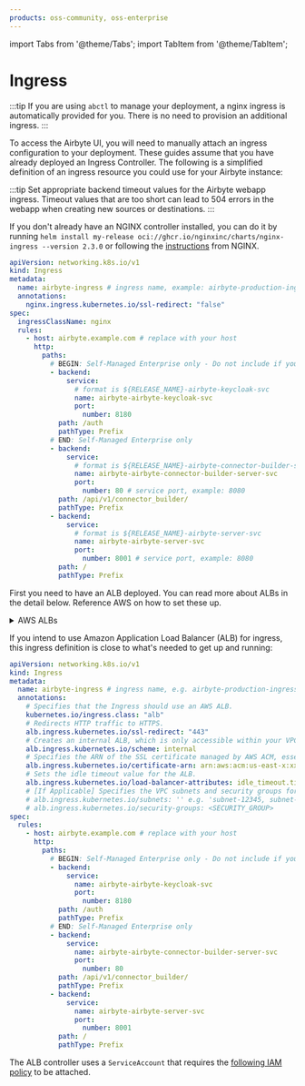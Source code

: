 ```yaml
---
products: oss-community, oss-enterprise
---
```


import Tabs from '@theme/Tabs';
import TabItem from '@theme/TabItem';

# Ingress

:::tip
If you are using `abctl` to manage your deployment, a nginx ingress is automatically provided for you. There is no need to provision an additional ingress.
:::

To access the Airbyte UI, you will need to manually attach an ingress configuration to your deployment. These guides assume that you have already deployed an Ingress Controller.
The following is a simplified definition of an ingress resource you could use for your Airbyte instance:

:::tip
Set appropriate backend timeout values for the Airbyte webapp ingress. Timeout values that are too short can lead to 504 errors in the webapp when creating new sources or destinations.
:::

<Tabs>
<TabItem value="NGINX" label="NGINX">

If you don't already have an NGINX controller installed, you can do it by running `helm install my-release oci://ghcr.io/nginxinc/charts/nginx-ingress --version 2.3.0` or following the [instructions](https://docs.nginx.com/nginx-ingress-controller/installation/installing-nic/installation-with-helm/) from NGINX.

```yaml
apiVersion: networking.k8s.io/v1
kind: Ingress
metadata:
  name: airbyte-ingress # ingress name, example: airbyte-production-ingress
  annotations:
    nginx.ingress.kubernetes.io/ssl-redirect: "false"
spec:
  ingressClassName: nginx
  rules:
    - host: airbyte.example.com # replace with your host
      http:
        paths:
          # BEGIN: Self-Managed Enterprise only - Do not include if you are an open source user
          - backend:
              service:
                # format is ${RELEASE_NAME}-airbyte-keycloak-svc 
                name: airbyte-airbyte-keycloak-svc 
                port: 
                  number: 8180 
            path: /auth
            pathType: Prefix
          # END: Self-Managed Enterprise only
          - backend:
              service:
                # format is ${RELEASE_NAME}-airbyte-connector-builder-server-svc
                name: airbyte-airbyte-connector-builder-server-svc
                port:
                  number: 80 # service port, example: 8080
            path: /api/v1/connector_builder/
            pathType: Prefix
          - backend:
              service:
                # format is ${RELEASE_NAME}-airbyte-server-svc
                name: airbyte-airbyte-server-svc
                port:
                  number: 8001 # service port, example: 8080
            path: /
            pathType: Prefix
```

</TabItem>
<TabItem value="Amazon ALB" label="Amazon ALB">

First you need to have an ALB deployed. You can read more about ALBs in the detail below. Reference AWS on how to set these up.

<details>
    <summary>AWS ALBs</summary>

The recommended method for Cluster Ingress is an AWS ALB. This configuration is outside the scope of this documentation. You can find more information on how to correctly configure an ALB Ingress Controller by reading the official [Route application and HTTP traffic with Application Load Balancers](https://docs.aws.amazon.com/eks/latest/userguide/alb-ingress.html) documentation provided by Amazon.

Once the AWS Load Balancer Controller has been correctly installed the Airbyte installation process is able to automatically create an ALB for you. You can combine the ALB with AWS Certificate Manager (ACM) to secure your instance with TLS. The ACM documentation can be found here: [Getting Started with AWS Certificate Manager](https://aws.amazon.com/certificate-manager/getting-started/). To use the ACM certificate, you can specify the certificate-arn when creating the Kubernetes Ingress. For more information see the [Kubernetes Ingress Annotations documentation](https://kubernetes-sigs.github.io/aws-load-balancer-controller/v2.1/guide/ingress/annotations/#certificate-arn).
</details>

If you intend to use Amazon Application Load Balancer (ALB) for ingress, this ingress definition is close to what's needed to get up and running:

```yaml
apiVersion: networking.k8s.io/v1
kind: Ingress
metadata:
  name: airbyte-ingress # ingress name, e.g. airbyte-production-ingress
  annotations:
    # Specifies that the Ingress should use an AWS ALB.
    kubernetes.io/ingress.class: "alb"
    # Redirects HTTP traffic to HTTPS.
    alb.ingress.kubernetes.io/ssl-redirect: "443"
    # Creates an internal ALB, which is only accessible within your VPC or through a VPN.
    alb.ingress.kubernetes.io/scheme: internal
    # Specifies the ARN of the SSL certificate managed by AWS ACM, essential for HTTPS.
    alb.ingress.kubernetes.io/certificate-arn: arn:aws:acm:us-east-x:xxxxxxxxx:certificate/xxxxxxxxx-xxxxx-xxxx-xxxx-xxxxxxxxxxx
    # Sets the idle timeout value for the ALB.
    alb.ingress.kubernetes.io/load-balancer-attributes: idle_timeout.timeout_seconds=30
    # [If Applicable] Specifies the VPC subnets and security groups for the ALB
    # alb.ingress.kubernetes.io/subnets: '' e.g. 'subnet-12345, subnet-67890'
    # alb.ingress.kubernetes.io/security-groups: <SECURITY_GROUP>
spec:
  rules:
    - host: airbyte.example.com # replace with your host
      http:
        paths:
          # BEGIN: Self-Managed Enterprise only - Do not include if you are an open source user
          - backend:
              service:
                name: airbyte-airbyte-keycloak-svc
                port:
                  number: 8180
            path: /auth
            pathType: Prefix
          # END: Self-Managed Enterprise only
          - backend:
              service:
                name: airbyte-airbyte-connector-builder-server-svc
                port:
                  number: 80
            path: /api/v1/connector_builder/
            pathType: Prefix
          - backend:
              service:
                name: airbyte-airbyte-server-svc
                port:
                  number: 8001
            path: /
            pathType: Prefix
```

The ALB controller uses a `ServiceAccount` that requires the [following IAM policy](https://raw.githubusercontent.com/kubernetes-sigs/aws-load-balancer-controller/main/docs/install/iam_policy.json) to be attached.

</TabItem>
</Tabs>
